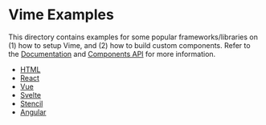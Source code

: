 # Vime Examples

This directory contains examples for some popular frameworks/libraries on (1) how to setup Vime,
and (2) how to build custom components. Refer to the [Documentation](https://vimejs.com)
and [Components API](https://vimejs.com/components/core/player) for more information.

- [HTML](./html)
- [React](./react)
- [Vue](./vue)
- [Svelte](./svelte)
- [Stencil](./stencil)
- [Angular](./angular)
